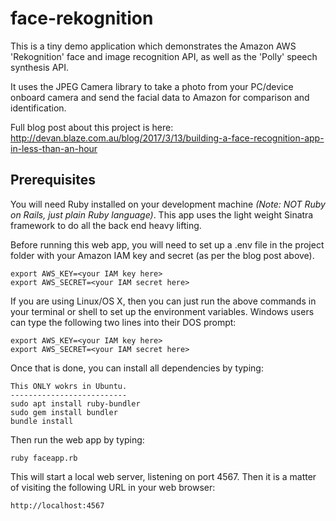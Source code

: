 # face-rekognition

This is a tiny demo application which demonstrates the Amazon AWS 'Rekognition' face and image recognition API, as well as the 'Polly' speech synthesis API.

It uses the JPEG Camera library to take a photo from your PC/device onboard camera and send the facial data to Amazon for comparison and identification.

Full blog post about this project is here: http://devan.blaze.com.au/blog/2017/3/13/building-a-face-recognition-app-in-less-than-an-hour

## Prerequisites

You will need Ruby installed on your development machine *(Note: NOT Ruby on Rails, just plain Ruby language)*.  This app uses the light weight Sinatra framework to do all the back end heavy lifting.

Before running this web app, you will need to set up a .env file in the project folder with your Amazon IAM key and secret (as per the blog post above).

```
export AWS_KEY=<your IAM key here>
export AWS_SECRET=<your IAM secret here>
```

If you are using Linux/OS X, then you can just run the above commands in your terminal or shell to set up the environment variables.  Windows users can type the following two lines into their DOS prompt:

```
export AWS_KEY=<your IAM key here>
export AWS_SECRET=<your IAM secret here>
```

Once that is done, you can install all dependencies by typing:

```
This ONLY wokrs in Ubuntu.
--------------------------
sudo apt install ruby-bundler
sudo gem install bundler
bundle install
```

Then run the web app by typing:

```
ruby faceapp.rb
```

This will start a local web server, listening on port 4567.  Then it is a matter of visiting the following URL in your web browser:

```
http://localhost:4567
```

